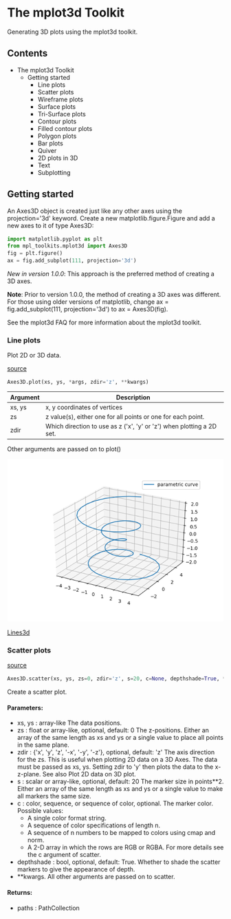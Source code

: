 # The mplot3d Toolkit

Generating 3D plots using the mplot3d toolkit.

## Contents

- The mplot3d Toolkit
  - Getting started
    - Line plots
    - Scatter plots
    - Wireframe plots
    - Surface plots
    - Tri-Surface plots
    - Contour plots
    - Filled contour plots
    - Polygon plots
    - Bar plots
    - Quiver
    - 2D plots in 3D
    - Text
    - Subplotting

## Getting started

An Axes3D object is created just like any other axes using the projection='3d' keyword. Create a new matplotlib.figure.Figure and add a new axes to it of type Axes3D:

```python
import matplotlib.pyplot as plt
from mpl_toolkits.mplot3d import Axes3D
fig = plt.figure()
ax = fig.add_subplot(111, projection='3d')
```

*New in version 1.0.0*: This approach is the preferred method of creating a 3D axes.

**Note**: Prior to version 1.0.0, the method of creating a 3D axes was different. For those using older versions of matplotlib, change ax = fig.add_subplot(111, projection='3d') to ax = Axes3D(fig).

See the mplot3d FAQ for more information about the mplot3d toolkit.

### Line plots

Plot 2D or 3D data.

[source](https://matplotlib.org/_modules/mpl_toolkits/mplot3d/axes3d.html#Axes3D.plot)

```python
Axes3D.plot(xs, ys, *args, zdir='z', **kwargs)
```

Argument | Description
---|---
xs, ys | x, y coordinates of vertices
zs | z value(s), either one for all points or one for each point.
zdir | Which direction to use as z ('x', 'y' or 'z') when plotting a 2D set.

Other arguments are passed on to plot()

![Lines3d](/static/images/tutorials/sphx_glr_lines3d_0011.png)

[Lines3d](https://matplotlib.org/gallery/mplot3d/lines3d.html)

### Scatter plots

[source](https://matplotlib.org/_modules/mpl_toolkits/mplot3d/axes3d.html#Axes3D.scatter)

```python
Axes3D.scatter(xs, ys, zs=0, zdir='z', s=20, c=None, depthshade=True, *args, **kwargs)
```

Create a scatter plot.

#### Parameters:	

- xs, ys : array-like The data positions.
- zs : float or array-like, optional, default: 0 The z-positions. Either an array of the same length as xs and ys or a single value to place all points in the same plane.
- zdir : {'x', 'y', 'z', '-x', '-y', '-z'}, optional, default: 'z'
The axis direction for the zs. This is useful when plotting 2D data on a 3D Axes. The data must be passed as xs, ys. Setting zdir to 'y' then plots the data to the x-z-plane. See also Plot 2D data on 3D plot.
- s : scalar or array-like, optional, default: 20
The marker size in points**2. Either an array of the same length as xs and ys or a single value to make all markers the same size.
- c : color, sequence, or sequence of color, optional. 
  The marker color. Possible values:
    - A single color format string.
    - A sequence of color specifications of length n.
    - A sequence of n numbers to be mapped to colors using cmap and norm.
    - A 2-D array in which the rows are RGB or RGBA.
  For more details see the c argument of scatter.
- depthshade : bool, optional, default: True. Whether to shade the scatter markers to give the appearance of depth.
- **kwargs. All other arguments are passed on to scatter.

#### Returns:	

- paths : PathCollection

